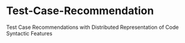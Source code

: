 # Test-Case-Recommendation
Test Case Recommendations with Distributed Representation of Code Syntactic Features
